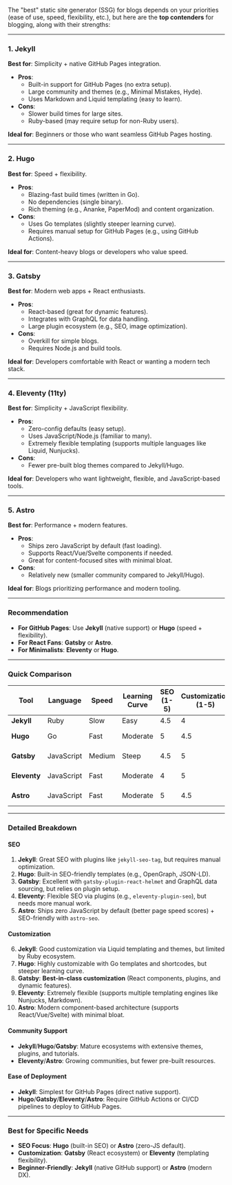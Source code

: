 The "best" static site generator (SSG) for blogs depends on your priorities (ease of use, speed, flexibility, etc.), but here are the **top contenders** for blogging, along with their strengths:

---

### **1. Jekyll**  
**Best for**: Simplicity + native GitHub Pages integration.  
- **Pros**:  
  - Built-in support for GitHub Pages (no extra setup).  
  - Large community and themes (e.g., Minimal Mistakes, Hyde).  
  - Uses Markdown and Liquid templating (easy to learn).  
- **Cons**:  
  - Slower build times for large sites.  
  - Ruby-based (may require setup for non-Ruby users).  

**Ideal for**: Beginners or those who want seamless GitHub Pages hosting.  

---

### **2. Hugo**  
**Best for**: Speed + flexibility.  
- **Pros**:  
  - Blazing-fast build times (written in Go).  
  - No dependencies (single binary).  
  - Rich theming (e.g., Ananke, PaperMod) and content organization.  
- **Cons**:  
  - Uses Go templates (slightly steeper learning curve).  
  - Requires manual setup for GitHub Pages (e.g., using GitHub Actions).  

**Ideal for**: Content-heavy blogs or developers who value speed.  

---

### **3. Gatsby**  
**Best for**: Modern web apps + React enthusiasts.  
- **Pros**:  
  - React-based (great for dynamic features).  
  - Integrates with GraphQL for data handling.  
  - Large plugin ecosystem (e.g., SEO, image optimization).  
- **Cons**:  
  - Overkill for simple blogs.  
  - Requires Node.js and build tools.  

**Ideal for**: Developers comfortable with React or wanting a modern tech stack.  

---

### **4. Eleventy (11ty)**  
**Best for**: Simplicity + JavaScript flexibility.  
- **Pros**:  
  - Zero-config defaults (easy setup).  
  - Uses JavaScript/Node.js (familiar to many).  
  - Extremely flexible templating (supports multiple languages like Liquid, Nunjucks).  
- **Cons**:  
  - Fewer pre-built blog themes compared to Jekyll/Hugo.  

**Ideal for**: Developers who want lightweight, flexible, and JavaScript-based tools.  

---

### **5. Astro**  
**Best for**: Performance + modern features.  
- **Pros**:  
  - Ships zero JavaScript by default (fast loading).  
  - Supports React/Vue/Svelte components if needed.  
  - Great for content-focused sites with minimal bloat.  
- **Cons**:  
  - Relatively new (smaller community compared to Jekyll/Hugo).  

**Ideal for**: Blogs prioritizing performance and modern tooling.  

---

### **Recommendation**  
- **For GitHub Pages**: Use **Jekyll** (native support) or **Hugo** (speed + flexibility).  
- **For React Fans**: **Gatsby** or **Astro**.  
- **For Minimalists**: **Eleventy** or **Hugo**.  

---

### **Quick Comparison**  

| Tool       | Language   | Speed   | Learning Curve | SEO (1-5) | Customization (1-5) | Community Support | GitHub Pages Setup |  
|------------|------------|---------|----------------|-----------|---------------------|-------------------|--------------------|  
| **Jekyll** | Ruby       | Slow    | Easy           | 4.5       | 4                   | Large            | Native             |  
| **Hugo**   | Go         | Fast    | Moderate       | 5         | 4.5                 | Large            | Requires Actions   |  
| **Gatsby** | JavaScript | Medium  | Steep          | 4.5       | 5                   | Large            | Requires Actions   |  
| **Eleventy** | JavaScript | Fast    | Moderate       | 4         | 5                   | Growing          | Requires Actions   |  
| **Astro**  | JavaScript | Fast    | Moderate       | 5         | 4.5                 | Growing          | Requires Actions   |  

---

### **Detailed Breakdown**  
#### **SEO**  
1. **Jekyll**: Great SEO with plugins like `jekyll-seo-tag`, but requires manual optimization.  
2. **Hugo**: Built-in SEO-friendly templates (e.g., OpenGraph, JSON-LD).  
3. **Gatsby**: Excellent with `gatsby-plugin-react-helmet` and GraphQL data sourcing, but relies on plugin setup.  
4. **Eleventy**: Flexible SEO via plugins (e.g., `eleventy-plugin-seo`), but needs more manual work.  
5. **Astro**: Ships zero JavaScript by default (better page speed scores) + SEO-friendly with `astro-seo`.  

#### **Customization**  
6. **Jekyll**: Good customization via Liquid templating and themes, but limited by Ruby ecosystem.  
7. **Hugo**: Highly customizable with Go templates and shortcodes, but steeper learning curve.  
8. **Gatsby**: **Best-in-class customization** (React components, plugins, and dynamic features).  
9. **Eleventy**: Extremely flexible (supports multiple templating engines like Nunjucks, Markdown).  
10. **Astro**: Modern component-based architecture (supports React/Vue/Svelte) with minimal bloat.  

#### **Community Support**  
- **Jekyll**/**Hugo**/**Gatsby**: Mature ecosystems with extensive themes, plugins, and tutorials.  
- **Eleventy**/**Astro**: Growing communities, but fewer pre-built resources.  

#### **Ease of Deployment**  
- **Jekyll**: Simplest for GitHub Pages (direct native support).  
- **Hugo**/**Gatsby**/**Eleventy**/**Astro**: Require GitHub Actions or CI/CD pipelines to deploy to GitHub Pages.  

---

### **Best for Specific Needs**  
- **SEO Focus**: **Hugo** (built-in SEO) or **Astro** (zero-JS default).  
- **Customization**: **Gatsby** (React ecosystem) or **Eleventy** (templating flexibility).  
- **Beginner-Friendly**: **Jekyll** (native GitHub support) or **Astro** (modern DX). 
